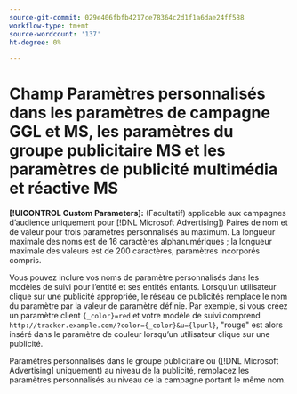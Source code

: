 ```yaml
---
source-git-commit: 029e406fbfb4217ce78364c2d1f1a6dae24ff588
workflow-type: tm+mt
source-wordcount: '137'
ht-degree: 0%

---
```

# Champ Paramètres personnalisés dans les paramètres de campagne GGL et MS, les paramètres du groupe publicitaire MS et les paramètres de publicité multimédia et réactive MS

**[!UICONTROL Custom Parameters]:** (Facultatif) applicable aux campagnes d’audience uniquement pour [!DNL Microsoft Advertising]) Paires de nom et de valeur pour trois paramètres personnalisés au maximum. La longueur maximale des noms est de 16 caractères alphanumériques ; la longueur maximale des valeurs est de 200 caractères, paramètres incorporés compris.

Vous pouvez inclure vos noms de paramètre personnalisés dans les modèles de suivi pour l’entité et ses entités enfants. Lorsqu’un utilisateur clique sur une publicité appropriée, le réseau de publicités remplace le nom du paramètre par la valeur de paramètre définie. Par exemple, si vous créez un paramètre client `{_color}=red` et votre modèle de suivi comprend `http://tracker.example.com/?color={_color}&u={lpurl}`, &quot;rouge&quot; est alors inséré dans le paramètre de couleur lorsqu’un utilisateur clique sur une publicité.

Paramètres personnalisés dans le groupe publicitaire ou ([!DNL Microsoft Advertising] uniquement) au niveau de la publicité, remplacez les paramètres personnalisés au niveau de la campagne portant le même nom.
